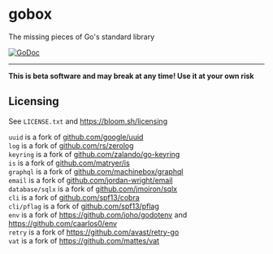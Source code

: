 # gobox

The missing pieces of Go's standard library

[![GoDoc](https://godoc.org/github.com/bloom42/gobox?status.svg)](https://pkg.go.dev/github.com/bloom42/gobox)

---------------------------------------------

**This is beta software and may break at any time! Use it at your own risk**


## Licensing

See `LICENSE.txt` and https://bloom.sh/licensing

`uuid` is a fork of [github.com/google/uuid](https://github.com/google/uuid) <br>
`log` is a fork of [github.com/rs/zerolog](https://github.com/rs/zerolog) <br>
`keyring` is a fork of [github.com/zalando/go-keyring](https://github.com/zalando/go-keyring) <br>
`is` is a fork of [github.com/matryer/is](https://github.com/matryer/is) <br>
`graphql` is a fork of [github.com/machinebox/graphql](https://github.com/machinebox/graphql) <br>
`email` is a fork of [github.com/jordan-wright/email](https://github.com/jordan-wright/email) <br>
`database/sqlx` is a fork of [github.com/jmoiron/sqlx](https://github.com/jmoiron/sqlx) <br>
`cli` is a fork of [github.com/spf13/cobra](https://github.com/spf13/cobra) <br>
`cli/pflag` is a fork of [github.com/spf13/pflag](https://github.com/spf13/pflag) <br>
`env` is a fork of https://github.com/joho/godotenv and https://github.com/caarlos0/env <br>
`retry` is a fork of https://github.com/avast/retry-go <br>
`vat` is a fork of https://github.com/mattes/vat <br>

